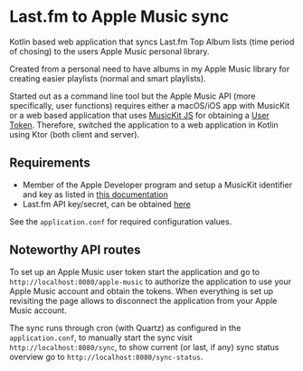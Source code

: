 # Last.fm to Apple Music sync

Kotlin based web application that syncs Last.fm Top Album lists (time period of chosing) to the users Apple Music personal library.

Created from a personal need to have albums in my Apple Music library for creating easier playlists (normal and smart playlists).

Started out as a command line tool but the Apple Music API (more specifically, user functions) requires either a macOS/iOS app with MusicKit or a web based
application that uses [MusicKit JS](https://developer.apple.com/documentation/musickitjs) for obtaining
a [User Token](https://developer.apple.com/documentation/applemusicapi/getting_keys_and_creating_tokens). Therefore, switched the application to a web
application in Kotlin using Ktor (both client and server).

## Requirements

* Member of the Apple Developer program and setup a MusicKit identifier and key as listed
  in [this documentation](https://developer.apple.com/documentation/applemusicapi/getting_keys_and_creating_tokens)
* Last.fm API key/secret, can be obtained [here](https://www.last.fm/api/account/create)

See the `application.conf` for required configuration values.

## Noteworthy API routes

To set up an Apple Music user token start the application and go to `http://localhost:8080/apple-music` to authorize the application to use your Apple Music
account and obtain the tokens. When everything is set up revisiting the page allows to disconnect the application from your Apple Music account.

The sync runs through cron (with Quartz) as configured in the `application.conf`, to manually start the sync visit `http://localhost:8080/sync`, to show
current (or last, if any) sync status overview go to `http://localhost:8080/sync-status`.